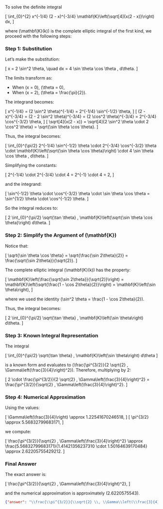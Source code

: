 To solve the definite integral 

\[
\int_{0}^{2} x^{-1/4} (2 - x)^{-3/4} \mathbf{K}\left(\sqrt[4]{x(2 - x)}\right) dx,
\]

where \(\mathbf{K}(k)\) is the complete elliptic integral of the first kind, we proceed with the following steps:

### Step 1: Substitution
Let’s make the substitution:

\[
x = 2 \sin^2 \theta, \quad dx = 4 \sin \theta \cos \theta \, d\theta.
\]

The limits transform as:
- When \(x = 0\), \(\theta = 0\),
- When \(x = 2\), \(\theta = \frac{\pi}{2}\).

The integrand becomes:

\[
x^{-1/4} = (2 \sin^2 \theta)^{-1/4} = 2^{-1/4} \sin^{-1/2} \theta,
\]
\[
(2 - x)^{-3/4} = (2 - 2 \sin^2 \theta)^{-3/4} = (2 \cos^2 \theta)^{-3/4} = 2^{-3/4} \cos^{-3/2} \theta,
\]
\[
\sqrt[4]{x(2 - x)} = \sqrt[4]{2 \sin^2 \theta \cdot 2 \cos^2 \theta} = \sqrt{\sin \theta \cos \theta}.
\]

Thus, the integral becomes:

\[
\int_{0}^{\pi/2} 2^{-1/4} \sin^{-1/2} \theta \cdot 2^{-3/4} \cos^{-3/2} \theta \cdot \mathbf{K}\left(\sqrt{\sin \theta \cos \theta}\right) \cdot 4 \sin \theta \cos \theta \, d\theta.
\]

Simplifying the constants:

\[
2^{-1/4} \cdot 2^{-3/4} \cdot 4 = 2^{-1} \cdot 4 = 2,
\]

and the integrand:

\[
\sin^{-1/2} \theta \cdot \cos^{-3/2} \theta \cdot \sin \theta \cos \theta = \sin^{1/2} \theta \cdot \cos^{-1/2} \theta.
\]

So the integral reduces to:

\[
2 \int_{0}^{\pi/2} \sqrt{\tan \theta} \, \mathbf{K}\left(\sqrt{\sin \theta \cos \theta}\right) d\theta.
\]

### Step 2: Simplify the Argument of \(\mathbf{K}\)
Notice that:

\[
\sqrt{\sin \theta \cos \theta} = \sqrt{\frac{\sin 2\theta}{2}} = \frac{\sqrt{\sin 2\theta}}{\sqrt{2}}.
\]

The complete elliptic integral \(\mathbf{K}(k)\) has the property:

\[
\mathbf{K}\left(\frac{\sqrt{\sin 2\theta}}{\sqrt{2}}\right) = \mathbf{K}\left(\sqrt{\frac{1 - \cos 2\theta}{2}}\right) = \mathbf{K}\left(\sin \theta\right),
\]

where we used the identity \(\sin^2 \theta = \frac{1 - \cos 2\theta}{2}\).

Thus, the integral becomes:

\[
2 \int_{0}^{\pi/2} \sqrt{\tan \theta} \, \mathbf{K}\left(\sin \theta\right) d\theta.
\]

### Step 3: Known Integral Representation
The integral 

\[
\int_{0}^{\pi/2} \sqrt{\tan \theta} \, \mathbf{K}\left(\sin \theta\right) d\theta
\]

is a known form and evaluates to \(\frac{\pi^{3/2}}{2 \sqrt{2} \, \Gamma\left(\frac{3}{4}\right)^2}\). Therefore, multiplying by 2:

\[
2 \cdot \frac{\pi^{3/2}}{2 \sqrt{2} \, \Gamma\left(\frac{3}{4}\right)^2} = \frac{\pi^{3/2}}{\sqrt{2} \, \Gamma\left(\frac{3}{4}\right)^2}.
\]

### Step 4: Numerical Approximation
Using the values:

\[
\Gamma\left(\frac{3}{4}\right) \approx 1.22541670246518,
\]
\[
\pi^{3/2} \approx 5.56832799683171,
\]

we compute:

\[
\frac{\pi^{3/2}}{\sqrt{2} \, \Gamma\left(\frac{3}{4}\right)^2} \approx \frac{5.56832799683171}{1.41421356237310 \cdot 1.50164639170484} \approx 2.62205755429212.
\]

### Final Answer
The exact answer is:

\[
\frac{\pi^{3/2}}{\sqrt{2} \, \Gamma\left(\frac{3}{4}\right)^2},
\]

and the numerical approximation is approximately \(2.6220575543\).

```json
{"answer": "\\frac{\\pi^{3/2}}{\\sqrt{2} \\, \\Gamma\\left(\\frac{3}{4}\\right)^2}", "numerical_answer": "2.6220575543"}
```
